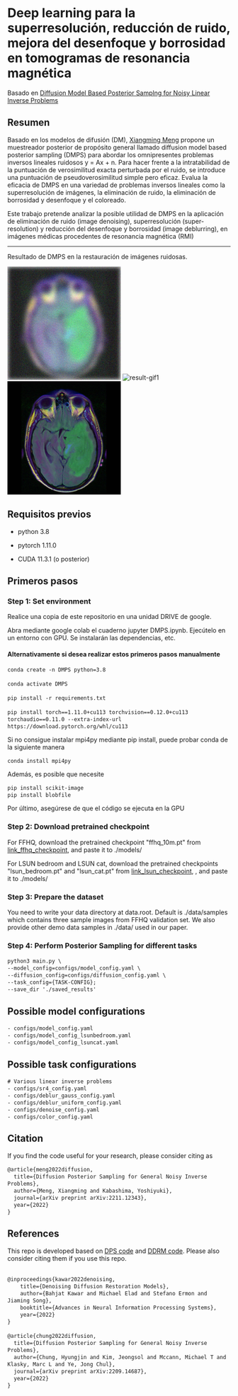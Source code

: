 # Deep learning para la superresolución, reducción de ruido, mejora del desenfoque y borrosidad en tomogramas de resonancia magnética

Basado en [Diffusion Model Based Posterior Samplng for Noisy Linear Inverse Problems](https://arxiv.org/abs/2211.12343)


## Resumen
Basado en los modelos de difusión (DM), [Xiangming Meng](https://github.com/mengxiangming/dmps) propone un muestreador posterior de propósito general llamado diffusion model based posterior sampling (DMPS) para abordar los omnipresentes problemas inversos lineales ruidosos y = Ax + n. Para hacer frente a la intratabilidad de la puntuación de verosimilitud exacta perturbada por el ruido, se introduce una puntuación de pseudoverosimilitud simple pero eficaz. Evalua la eficacia de DMPS en una variedad de problemas inversos lineales como la superresolución de imágenes, la eliminación de ruido, la eliminación de borrosidad y desenfoque y el coloreado.



Este trabajo pretende analizar la posible utilidad de DMPS en la aplicación de eliminación de ruido (image denoising), superresolución (super-resolution) y reducción del desenfoque y borrosidad (image deblurring), en imágenes médicas procedentes de resonancia magnética (RMI)


-----------------------------------------------------------------------------------------
Resultado de DMPS en la restauración de imágenes ruidosas.

![result-gif1](./saved_results/model080000/deblur/gaussian/0.05/input/00004.png)
![result-gif1](./saved_results/model080000/deblur/gaussian/0.05/gif/00004.gif)
![result-gif1](./saved_results/model080000/deblur/gaussian/0.05/truth/00004.png)


## Requisitos previos
- python 3.8

- pytorch 1.11.0

- CUDA 11.3.1 (o posterior)


## Primeros pasos 



### Step 1: Set environment

Realice una copia de este repositorio en una unidad DRIVE de google.

Abra mediante google colab el cuaderno jupyter DMPS.ipynb. Ejecútelo en un entorno con GPU. Se instalarán las dependencias, etc.

#### Alternativamente si desea realizar estos primeros pasos manualmente
```
conda create -n DMPS python=3.8

conda activate DMPS

pip install -r requirements.txt

pip install torch==1.11.0+cu113 torchvision==0.12.0+cu113 torchaudio==0.11.0 --extra-index-url https://download.pytorch.org/whl/cu113
```

Si no consigue instalar mpi4py mediante pip install, puede probar conda de la siguiente manera
```
conda install mpi4py
```

Además, es posible que necesite

```
pip install scikit-image
pip install blobfile
```

Por último, asegúrese de que el código se ejecuta en la GPU  


### Step 2:  Download pretrained checkpoint
For FFHQ, download the pretrained checkpoint "ffhq_10m.pt"  from  [link_ffhq_checkpoint](https://drive.google.com/drive/folders/1jElnRoFv7b31fG0v6pTSQkelbSX3xGZh?usp=sharing), and paste it to ./models/


For LSUN bedroom and LSUN cat, download the pretrained checkpoints "lsun_bedroom.pt"  and  "lsun_cat.pt"  from  [link_lsun_checkpoint](https://github.com/openai/guided-diffusion), , and paste it to ./models/

### Step 3:  Prepare the dataset
You need to write your data directory at data.root. Default is ./data/samples which contains three sample images from FFHQ validation set. We also provide other demo data samples in ./data/ used in our paper.

### Step 4: Perform Posterior Sampling for different tasks 

```
python3 main.py \
--model_config=configs/model_config.yaml \
--diffusion_config=configs/diffusion_config.yaml \
--task_config={TASK-CONFIG};
--save_dir './saved_results'
```



## Possible model configurations

```
- configs/model_config.yaml 
- configs/model_config_lsunbedroom.yaml
- configs/model_config_lsuncat.yaml

```


## Possible task configurations
```
# Various linear inverse problems
- configs/sr4_config.yaml
- configs/deblur_gauss_config.yaml
- configs/deblur_uniform_config.yaml
- configs/denoise_config.yaml
- configs/color_config.yaml

```


## Citation 
If you find the code useful for your research, please consider citing as 

```
@article{meng2022diffusion,
  title={Diffusion Posterior Sampling for General Noisy Inverse Problems},
  author={Meng, Xiangming and Kabashima, Yoshiyuki},
  journal={arXiv preprint arXiv:2211.12343},
  year={2022}
}

```


## References

This repo is developed based on  [DPS code](https://github.com/DPS2022/diffusion-posterior-sampling) and  [DDRM code](https://github.com/bahjat-kawar/ddrm). Please also consider citing them if you use this repo. 
```

@inproceedings{kawar2022denoising,
    title={Denoising Diffusion Restoration Models},
    author={Bahjat Kawar and Michael Elad and Stefano Ermon and Jiaming Song},
    booktitle={Advances in Neural Information Processing Systems},
    year={2022}
}

@article{chung2022diffusion,
  title={Diffusion Posterior Sampling for General Noisy Inverse Problems},
  author={Chung, Hyungjin and Kim, Jeongsol and Mccann, Michael T and Klasky, Marc L and Ye, Jong Chul},
  journal={arXiv preprint arXiv:2209.14687},
  year={2022}
}

```
